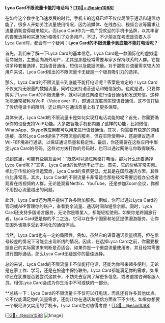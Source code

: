 **Lyca Card不限流量卡能打电话吗？[[TG💪+ @esim1088](https://t.me/s/esim1088)]**

在如今这个数字化飞速发展的时代，手机卡的选择已经不仅仅局限于通话和短信功能了。很多人开始关注流量使用情况，因为流媒体、在线办公、视频会议等需求让流量消耗变得越来越大。而Lyca Card作为一款广受欢迎的手机卡品牌，以其丰富的套餐选择和实惠的价格吸引了众多用户。不过，不少朋友在考虑是否要入手Lyca Card时，都会有一个疑问：**Lyca Card的不限流量卡到底能不能打电话呢？**

首先，我们来了解一下Lyca Card的基本信息。Lyca Card是一款国际化的虚拟运营商服务，主要面向海外用户，尤其是那些经常需要与家乡保持联系的人群。它提供多种套餐选择，包括语音通话、短信以及数据流量。对于那些对流量需求较大的用户来说，Lyca Card推出的不限流量卡无疑是一个极具吸引力的选择。

那么，Lyca Card的不限流量卡到底能不能打电话呢？答案是肯定的！Lyca Card不仅支持无限量的数据流量，同时也支持语音通话和短信服务。也就是说，只要你购买了Lyca Card的不限流量卡，就可以通过网络进行语音通话和发送短信。这种功能通常被称为VoIP（Voice over IP），即通过互联网实现语音通信。这不仅打破了传统电话卡的限制，还让用户在通话质量上有了更多保障。

具体来说，Lyca Card的不限流量卡是如何实现打电话功能的呢？首先，你需要确保你的设备支持VoIP功能。大多数智能手机都内置了这样的功能，比如微信、WhatsApp、Skype等应用都可以用来进行语音通话。其次，你需要有稳定的网络连接。虽然Lyca Card提供了不限流量的服务，但在实际使用中，还是建议选择Wi-Fi环境进行通话，以保证通话质量和稳定性。最后，你还需要在这些应用中绑定Lyca Card的号码，这样对方拨打你的号码时，也可以通过网络与你取得联系。

说到这里，可能有些朋友会问：“既然可以通过网络打电话，那为什么还要选择Lyca Card呢？”其实，Lyca Card的优势远不止于此。首先，它的价格非常实惠。相比于传统的电信运营商，Lyca Card的资费更低，尤其是在国际通话方面，其性价比非常高。其次，Lyca Card的不限流量卡非常适合那些经常需要远程办公或者观看在线视频的人群。无论是观看Netflix、YouTube，还是参加Zoom会议，你都不用担心流量超出的问题。

此外，Lyca Card还为用户提供了许多附加服务。例如，你可以通过Lyca Card的官网或APP管理你的账户，查看剩余流量、通话时间和短信余额。同时，Lyca Card还支持多国语言服务，无论你是哪里人，都能轻松使用。如果你是跨国旅行者，Lyca Card更是你的不二之选。它可以在多个国家和地区提供漫游服务，让你在国外也能享受到本地化的通信体验。

当然，Lyca Card也有一定的局限性。例如，虽然它的语音通话质量很高，但在信号较差的情况下可能会出现断线的情况。因此，在选择Lyca Card之前，你需要根据自己的实际需求来判断是否适合。如果你是一个重度流量使用者，并且经常需要进行国际通话，那么Lyca Card无疑是你的最佳选择。

总的来说，Lyca Card的不限流量卡不仅能打电话，还能为你带来诸多便利。无论是在家工作、学习，还是在旅途中保持联络，Lyca Card都能满足你的需求。如果你还在犹豫是否要尝试这款卡，不妨先去官网了解更多信息，或者直接咨询客服人员。相信Lyca Card会成为你生活中不可或缺的一部分。

**总结一下：Lyca Card的不限流量卡不仅可以打电话，而且还有许多其他优点。它不仅能满足你的流量需求，还能让你在通话和短信方面省下不少钱。如果你想要一个既经济又实用的手机卡，Lyca Card绝对值得考虑！[[TG💪+ @esim1088](https://t.me/s/esim1088)]

[[TG💪+ @esim1088](https://t.me/s/esim1088) ![Image](https://i.postimg.cc/4NQfJmqS/Snipaste-2025-05-13-00-14-12.png)]